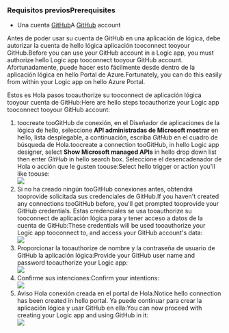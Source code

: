 ### <a name="prerequisites"></a><span data-ttu-id="07ed0-101">Requisitos previos</span><span class="sxs-lookup"><span data-stu-id="07ed0-101">Prerequisites</span></span>
* <span data-ttu-id="07ed0-102">Una cuenta [GitHub](http://GitHub.com)</span><span class="sxs-lookup"><span data-stu-id="07ed0-102">A [GitHub](http://GitHub.com) account</span></span> 

<span data-ttu-id="07ed0-103">Antes de poder usar su cuenta de GitHub en una aplicación de lógica, debe autorizar la cuenta de hello lógica aplicación tooconnect tooyour GitHub.</span><span class="sxs-lookup"><span data-stu-id="07ed0-103">Before you can use your GitHub account in a Logic app, you must authorize hello Logic app tooconnect tooyour GitHub account.</span></span> <span data-ttu-id="07ed0-104">Afortunadamente, puede hacer esto fácilmente desde dentro de la aplicación lógica en hello Portal de Azure.</span><span class="sxs-lookup"><span data-stu-id="07ed0-104">Fortunately, you can do this easily from within your Logic app on hello Azure Portal.</span></span> 

<span data-ttu-id="07ed0-105">Estos es Hola pasos tooauthorize su tooconnect de aplicación lógica tooyour cuenta de GitHub:</span><span class="sxs-lookup"><span data-stu-id="07ed0-105">Here are hello steps tooauthorize your Logic app tooconnect tooyour GitHub account:</span></span>

1. <span data-ttu-id="07ed0-106">toocreate tooGitHub de conexión, en el Diseñador de aplicaciones de la lógica de hello, seleccione **API administradas de Microsoft mostrar** en hello, lista desplegable, a continuación, escriba *GitHub* en el cuadro de búsqueda de Hola.</span><span class="sxs-lookup"><span data-stu-id="07ed0-106">toocreate a connection tooGitHub, in hello Logic app designer, select **Show Microsoft managed APIs** in hello drop down list then enter *GitHub* in hello search box.</span></span> <span data-ttu-id="07ed0-107">Seleccione el desencadenador de Hola o acción que le gusten toouse:</span><span class="sxs-lookup"><span data-stu-id="07ed0-107">Select hello trigger or action you'll like toouse:</span></span>  
   ![](./media/connectors-create-api-github/github-1.png)
2. <span data-ttu-id="07ed0-108">Si no ha creado ningún tooGitHub conexiones antes, obtendrá tooprovide solicitada sus credenciales de GitHub.</span><span class="sxs-lookup"><span data-stu-id="07ed0-108">If you haven't created any connections tooGitHub before, you'll get prompted tooprovide your GitHub credentials.</span></span> <span data-ttu-id="07ed0-109">Estas credenciales se usa tooauthorize su tooconnect de aplicación lógica para y tener acceso a datos de la cuenta de GitHub:</span><span class="sxs-lookup"><span data-stu-id="07ed0-109">These credentials will be used tooauthorize your Logic app tooconnect to, and access your GitHub account's data:</span></span>  
   ![](./media/connectors-create-api-github/github-2.png)
3. <span data-ttu-id="07ed0-110">Proporcionar la tooauthorize de nombre y la contraseña de usuario de GitHub la aplicación lógica:</span><span class="sxs-lookup"><span data-stu-id="07ed0-110">Provide your GitHub user name and password tooauthorize your Logic app:</span></span>  
   ![](./media/connectors-create-api-github/github-3.png)   
4. <span data-ttu-id="07ed0-111">Confirme sus intenciones:</span><span class="sxs-lookup"><span data-stu-id="07ed0-111">Confirm your intentions:</span></span>  
   ![](./media/connectors-create-api-github/github-4.png)   
5. <span data-ttu-id="07ed0-112">Aviso Hola conexión creada en el portal de Hola.</span><span class="sxs-lookup"><span data-stu-id="07ed0-112">Notice hello connection has been created in hello portal.</span></span> <span data-ttu-id="07ed0-113">Ya puede continuar para crear la aplicación lógica y usar GitHub en ella:</span><span class="sxs-lookup"><span data-stu-id="07ed0-113">You can now proceed with creating your Logic app and using GitHub in it:</span></span>   
   ![](./media/connectors-create-api-github/github-5.png)   

